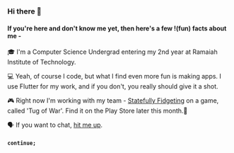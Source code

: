 ### Hi there 👋

#### If you're here and don't know me yet, then here's a few !(fun) facts about me - 
🎓 I'm a Computer Science Undergrad entering my 2nd year at Ramaiah Institute of Technology.

💻 Yeah, of course I code, but what I find even more fun is making apps.
I use Flutter for my work, and if you don't, you really should give it a shot.

🎮 Right now I'm working with my team - [Statefully Fidgeting](github.com/statefully-fidgeting) on a game, called 'Tug of War'.  Find it on the Play Store later this month.🤠

🗣 If you want to chat, [hit me up](https://www.instagram.com/psk_907/).

#### `continue;`
<!--
**psk907/psk907** is a ✨ _special_ ✨ repository because its `README.md` (this file) appears on your GitHub profile. -->

